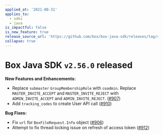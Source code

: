 ```yaml
---
applied_at: '2021-08-31'
applies_to:
  - sdks
  - java
is_impactful: false
is_new_feature: true
release_source_url: 'https://github.com/box/box-java-sdk/releases/tag/v2.56.0'
collapse: true
---
```


# Box Java SDK `v2.56.0` released

**New Features and Enhancements:**

* Replace `submaster` `GroupMembershipRole` with `coadmin`. Replace `MASTER_INVITE_ACCEPT` and `MASTER_INVITE_REJECT` with `ADMIN_INVITE_ACCEPT` and `ADMIN_INVITE_REJECT`. ([#907][1])
* Add `tracking_codes` to create User API call ([#910][2])

**Bug Fixes:**

* Fix `url` for `BoxFileRequest.Info` object ([#906][3])
* Attempt to fix thread locking issue on refresh of access token ([#912][4])

[1]: https://github.com/box/box-java-sdk/pull/907

[2]: https://github.com/box/box-java-sdk/pull/910

[3]: https://github.com/box/box-java-sdk/pull/906

[4]: https://github.com/box/box-java-sdk/pull/912
